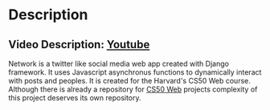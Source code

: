 # Description
## Video Description: [Youtube](https://youtu.be/lxHZs2M-lGQ)

Network is a twitter like social media web app created with Django framework. It uses Javascript asynchronus functions to dynamically interact with posts and peoples. 
It is created for the Harvard's CS50 Web course. Although there is already a repository for [CS50 Web](https://github.com/MBatuhanOzer/CS50W) projects complexity of this project deserves its own repository.
